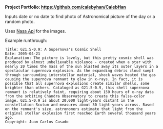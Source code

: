 **Project Portfolio: https://github.com/calebyhan/CalebHan**

Inputs date or no date to find photo of Astronomical picture of the day or a random photo.

Uses [Nasa Api](https://api.nasa.gov/) for the images.

Example runthrough:
```
Title: G21.5-0.9: A Supernova's Cosmic Shell
Date: 2005-04-21
Explanation: The picture is lovely, but this pretty cosmic shell was produced by almost unbelievable violence - created when a star with nearly 20 times the mass of the sun blasted away its outer layers in a spectacular supernova explosion. As the expanding debris cloud swept through surrounding interstellar material, shock waves heated the gas causing the supernova remnant to glow in x-rays. In fact, it is possible that all supernova explosions create similar shells, some brighter than others. Cataloged as G21.5-0.9, this shell supernova remnant is relatively faint, requiring about 150 hours of x-ray data from the orbiting Chandra Observatory to create this false-color image. G21.5-0.9 is about 20,000 light-years distant in the constellation Scutum and measures about 30 light-years across. Based on the remnant's size, astronomers estimate that light from the original stellar explosion first reached Earth several thousand years ago.
Copyright: Juan Carlos Casado
```
